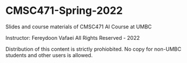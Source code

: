 # CMSC471-Spring-2022
Slides and course materials of CMSC471 AI Course at UMBC 

Instructor: Fereydoon Vafaei  All Rights Reserved - 2022

Distribution of this content is strictly prohiobited. No copy for non-UMBC students and other users is allowed.
